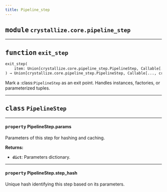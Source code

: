 ```yaml
---
title: Pipeline_step
---
```



## <kbd>module</kbd> `crystallize.core.pipeline_step`





---

## <kbd>function</kbd> `exit_step`

```python
exit_step(
    item: Union[crystallize.core.pipeline_step.PipelineStep, Callable[..., crystallize.core.pipeline_step.PipelineStep], Tuple[Callable[..., crystallize.core.pipeline_step.PipelineStep], Dict[str, Any]]]
) → Union[crystallize.core.pipeline_step.PipelineStep, Callable[..., crystallize.core.pipeline_step.PipelineStep]]
```

Mark a :class:`PipelineStep` as an exit point. Handles instances, factories, or parameterized tuples. 


---

## <kbd>class</kbd> `PipelineStep`





---

#### <kbd>property</kbd> PipelineStep.params

Parameters of this step for hashing and caching. 



**Returns:**
 
 - <b>`dict`</b>:  Parameters dictionary. 

---

#### <kbd>property</kbd> PipelineStep.step_hash

Unique hash identifying this step based on its parameters. 




